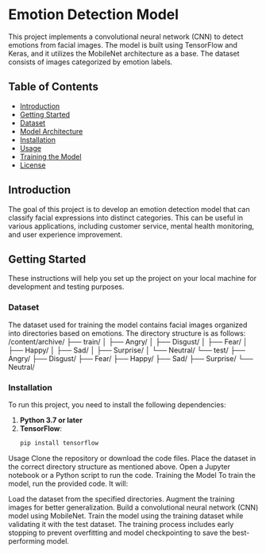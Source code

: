 
# Emotion Detection Model

This project implements a convolutional neural network (CNN) to detect emotions from facial images. The model is built using TensorFlow and Keras, and it utilizes the MobileNet architecture as a base. The dataset consists of images categorized by emotion labels.

## Table of Contents

- [Introduction](#introduction)
- [Getting Started](#getting-started)
- [Dataset](#dataset)
- [Model Architecture](#model-architecture)
- [Installation](#installation)
- [Usage](#usage)
- [Training the Model](#training-the-model)
- [License](#license)

## Introduction

The goal of this project is to develop an emotion detection model that can classify facial expressions into distinct categories. This can be useful in various applications, including customer service, mental health monitoring, and user experience improvement.

## Getting Started

These instructions will help you set up the project on your local machine for development and testing purposes.

### Dataset

The dataset used for training the model contains facial images organized into directories based on emotions. The directory structure is as follows:
/content/archive/ ├── train/ │ ├── Angry/ │ ├── Disgust/ │ ├── Fear/ │ ├── Happy/ │ ├── Sad/ │ ├── Surprise/ │ └── Neutral/ └── test/ ├── Angry/ ├── Disgust/ ├── Fear/ ├── Happy/ ├── Sad/ ├── Surprise/ └── Neutral/


### Installation

To run this project, you need to install the following dependencies:

1. **Python 3.7 or later**
2. **TensorFlow**: 
   ```bash
   pip install tensorflow
Usage
Clone the repository or download the code files.
Place the dataset in the correct directory structure as mentioned above.
Open a Jupyter notebook or a Python script to run the code.
Training the Model
To train the model, run the provided code. It will:

Load the dataset from the specified directories.
Augment the training images for better generalization.
Build a convolutional neural network (CNN) model using MobileNet.
Train the model using the training dataset while validating it with the test dataset.
The training process includes early stopping to prevent overfitting and model checkpointing to save the best-performing model.

